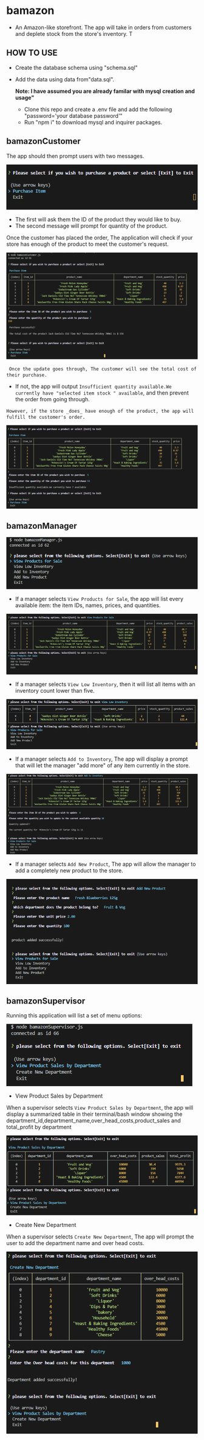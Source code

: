 # bamazon
* An Amazon-like storefront. The app will take in orders from customers and deplete stock from the store's inventory.
T
## HOW TO USE
* Create the database schema using "schema.sql"
* Add the data using data from"data.sql".

   **Note: I have assumed you are already familar with mysql creation and usage"**
   * Clone this repo and create a .env file and add the following "password='your database password'"
   * Run "npm i" to download mysql and inquirer packages.

 ## **bamazonCustomer**
 The app should then prompt users with two messages.

![bamzonCutomer](./images/bamazonCustomer_Prompt.jpg)

   * The first will ask them the ID of the product they would like to buy.
   * The second message will prompt for quantity of the product.
    
 Once the customer has placed the order, The application will check if your store has enough of the product to meet the customer's request.

![bamzonCutomer](./images/bamazonCustomer_1.PNG)

     Once the update goes through, The customer will see the total cost of their purchase.

   * If not, the app will output  `Insufficient quantity available.We currently have "selected item stock " available`, and then prevent the order from going through.

    However, if the store _does_ have enough of the product, the app will fulfill the customer's order.
![bamzonCutomer](./images/bamazonCustomer_2.PNG)
   
 ## **bamazonManager**
 ![bamzonManager](./images/bamazonManager_Prompt.PNG)

 * If a manager selects `View Products for Sale`, the app will list every available item: the item IDs, names, prices, and quantities.



![bamzonManager](./images/bamazonManager_1.PNG)

  * If a manager selects `View Low Inventory`, then it will list all items with an inventory count lower than five.

![bamzonManager](./images/bamazonManager_2.PNG)

  * If a manager selects `Add to Inventory`, The app will display a prompt that will let the manager "add more" of any item currently in the store.

![bamzonManager](./images/bamazonManager_3.PNG)

  * If a manager selects `Add New Product`, The app will allow the manager to add a completely new product to the store.

  ![bamzonManager](./images/bamazonManager_4.PNG)


 ## **bamazonSupervisor**
 Running this application will list a set of menu options:

 ![bamzonSupervisor](./images/bamazonSupervisor_Prompt.PNG)
 
   * View Product Sales by Department
   
   When a supervisor selects `View Product Sales by Department`, the app will display a summarized table in their terminal/bash window
 showing the department_id,department_name,over_head_costs,product_sales and total_profit by department

  ![bamzonSupervisor](./images/bamazonSupervisor_1.PNG)
   * Create New Department
   
   When a supervisor selects `Create New Department`, The app will prompt the user to add the department name and over head costs.

   ![bamzonSupervisor](./images/bamazonSupervisor_2.PNG)
   

  
  
